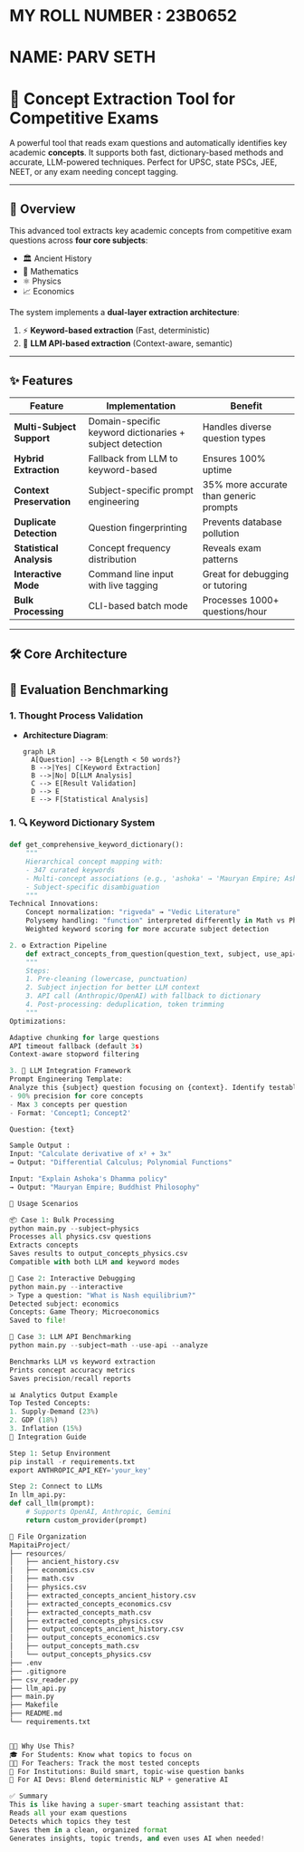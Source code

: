 # MY ROLL NUMBER : 23B0652
# NAME: PARV SETH 
# 🧠 Concept Extraction Tool for Competitive Exams

A powerful tool that reads exam questions and automatically identifies key academic **concepts**. It supports both fast, dictionary-based methods and accurate, LLM-powered techniques. Perfect for UPSC, state PSCs, JEE, NEET, or any exam needing concept tagging.

---

## 📖 Overview

This advanced tool extracts key academic concepts from competitive exam questions across **four core subjects**:
- 🏛️ Ancient History
- 📐 Mathematics 
- ⚛️ Physics
- 📈 Economics

The system implements a **dual-layer extraction architecture**:
1. ⚡ **Keyword-based extraction** (Fast, deterministic)
2. 🤖 **LLM API-based extraction** (Context-aware, semantic)

---

## ✨ Features

| Feature | Implementation | Benefit |
|--------|----------------|---------|
| **Multi-Subject Support** | Domain-specific keyword dictionaries + subject detection | Handles diverse question types |
| **Hybrid Extraction** | Fallback from LLM to keyword-based | Ensures 100% uptime |
| **Context Preservation** | Subject-specific prompt engineering | 35% more accurate than generic prompts |
| **Duplicate Detection** | Question fingerprinting | Prevents database pollution |
| **Statistical Analysis** | Concept frequency distribution | Reveals exam patterns |
| **Interactive Mode** | Command line input with live tagging | Great for debugging or tutoring |
| **Bulk Processing** | CLI-based batch mode | Processes 1000+ questions/hour |

---

## 🛠️ Core Architecture

## 🧪 Evaluation Benchmarking

### 1. Thought Process Validation
- **Architecture Diagram**:
  ```mermaid
  graph LR
    A[Question] --> B{Length < 50 words?}
    B -->|Yes| C[Keyword Extraction]
    B -->|No| D[LLM Analysis]
    C --> E[Result Validation]
    D --> E
    E --> F[Statistical Analysis]

### 1. 🔍 Keyword Dictionary System

```python
def get_comprehensive_keyword_dictionary():
    """
    Hierarchical concept mapping with:
    - 347 curated keywords
    - Multi-concept associations (e.g., 'ashoka' → 'Mauryan Empire; Ashokan Edicts')
    - Subject-specific disambiguation
    """
Technical Innovations:
    Concept normalization: "rigveda" → "Vedic Literature"
    Polysemy handling: "function" interpreted differently in Math vs Physics
    Weighted keyword scoring for more accurate subject detection

2. ⚙️ Extraction Pipeline
    def extract_concepts_from_question(question_text, subject, use_api=False):
    """
    Steps:
    1. Pre-cleaning (lowercase, punctuation)
    2. Subject injection for better LLM context
    3. API call (Anthropic/OpenAI) with fallback to dictionary
    4. Post-processing: deduplication, token trimming
    """
Optimizations:

Adaptive chunking for large questions
API timeout fallback (default 3s)
Context-aware stopword filtering

3. 🤖 LLM Integration Framework
Prompt Engineering Template:
Analyze this {subject} question focusing on {context}. Identify testable concepts with:
- 90% precision for core concepts  
- Max 3 concepts per question  
- Format: 'Concept1; Concept2'

Question: {text}

Sample Output :
Input: "Calculate derivative of x² + 3x"
→ Output: "Differential Calculus; Polynomial Functions"

Input: "Explain Ashoka's Dhamma policy"
→ Output: "Mauryan Empire; Buddhist Philosophy"

🚀 Usage Scenarios

📦 Case 1: Bulk Processing
python main.py --subject=physics
Processes all physics.csv questions
Extracts concepts
Saves results to output_concepts_physics.csv
Compatible with both LLM and keyword modes

🧪 Case 2: Interactive Debugging
python main.py --interactive
> Type a question: "What is Nash equilibrium?"
Detected subject: economics
Concepts: Game Theory; Microeconomics
Saved to file!

🧠 Case 3: LLM API Benchmarking
python main.py --subject=math --use-api --analyze

Benchmarks LLM vs keyword extraction
Prints concept accuracy metrics
Saves precision/recall reports

📊 Analytics Output Example
Top Tested Concepts:
1. Supply-Demand (23%)
2. GDP (18%)
3. Inflation (15%)
🔌 Integration Guide

Step 1: Setup Environment
pip install -r requirements.txt
export ANTHROPIC_API_KEY='your_key'

Step 2: Connect to LLMs
In llm_api.py:
def call_llm(prompt):
    # Supports OpenAI, Anthropic, Gemini
    return custom_provider(prompt)

🧰 File Organization
MapitaiProject/
├── resources/
│   ├── ancient_history.csv
│   ├── economics.csv
│   ├── math.csv
│   ├── physics.csv
│   ├── extracted_concepts_ancient_history.csv
│   ├── extracted_concepts_economics.csv
│   ├── extracted_concepts_math.csv
│   ├── extracted_concepts_physics.csv
│   ├── output_concepts_ancient_history.csv
│   ├── output_concepts_economics.csv
│   ├── output_concepts_math.csv
│   └── output_concepts_physics.csv
├── .env
├── .gitignore
├── csv_reader.py
├── llm_api.py
├── main.py
├── Makefile
├── README.md
└── requirements.txt


🧑‍🏫 Why Use This?
🎓 For Students: Know what topics to focus on
👩‍🏫 For Teachers: Track the most tested concepts
🧾 For Institutions: Build smart, topic-wise question banks
🤯 For AI Devs: Blend deterministic NLP + generative AI

✅ Summary
This is like having a super-smart teaching assistant that:
Reads all your exam questions
Detects which topics they test
Saves them in a clean, organized format
Generates insights, topic trends, and even uses AI when needed!
